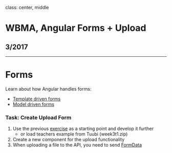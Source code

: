 class: center, middle

# WBMA, Angular Forms + Upload

## 3/2017

---

# Forms

Learn about how Angular handles forms: 

- [Template driven forms](https://blog.thoughtram.io/angular/2016/03/21/template-driven-forms-in-angular-2.html)
- [Model driven forms](https://scotch.io/tutorials/using-angular-2s-model-driven-forms-with-formgroup-and-formcontrol)

### Task: Create Upload Form 

1. Use the previous [exercise](w3-login.md) as a starting point and develop it further
    - or load teachers example from Tuubi (week3t1.zip)
1. Create a new component for the upload functionality
1. When uploading a file to the API, you need to send [FormData](https://developer.mozilla.org/en-US/docs/Web/API/FormData/Using_FormData_Objects) 
